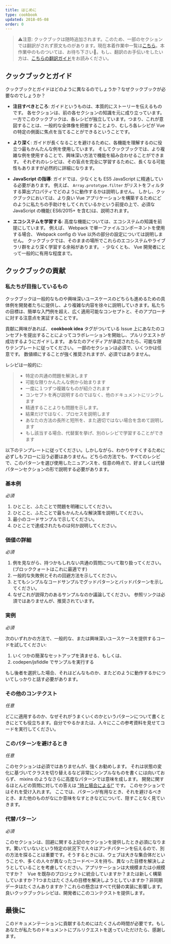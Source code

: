 ```yaml
---
title: はじめに
type: cookbook
updated: 2018-05-08
order: 0
---
```


> ⚠️注意: クックブックは随時追加されます。このため、一部のセクションでは翻訳がされず原文ものがあります。現在本着作業中一覧は[こちら](https://github.com/vuejs/jp.vuejs.org/issues?q=is%3Aissue+is%3Aopen+label%3Acookbook)。本作業中のものついては、お待ち下さい🙏。もし、翻訳のお手伝いをしたい方は、[こちらの翻訳ガイド](https://github.com/vuejs/jp.vuejs.org/blob/lang-ja/CONTRIBUTING.md)をお読みください。


## クックブックとガイド

クックブックとガイドはどのように異なるのでしょうか？なぜクックブックが必要なのでしょうか？

* **注目すべきところ**: ガイドというものは、本質的にストーリーを伝えるものです。 各セクションは、前の各セクションの知識を元に成り立っています。 一方でこのクックブックは、各レシピが独立しています。つまり、これが意図することは、一般的な全体像を把握することより、むしろ各レシピが Vue の特定の側面に焦点を当てることができるということです。

* **より深く**: ガイドが長くなることを避けるために、各機能を理解するのに役立つ最もかんたんな例を使用しています。 そしてクックブックでは、より複雑な例を使用することで、興味深い方法で機能を組み合わせることができます。 それぞれのレシピは、その盲点を完全に学習するために、長くなる可能性もありますが必然的に詳細になります。

* **JavaScript の指導**: ガイドでは、少なくとも ES5 JavaScript に精通している必要があります。 例えば、  `Array.prototype.filter` がリストをフィルタする算出プロパティでどのように動作するかは説明しません。 しかし、クックブックにおいては、より良い Vue アプリケーションを構築するためにどのように私たちの手助けをしてくれているかという前提の上で、必須な JavaScript の機能( ES6/2015+ を含む)は、説明されます。

* **エコシステムを学習する**: 高度な機能については、エコシステムの知識を前提にしています。 例えば、 Webpack で単一ファイルコンポーネントを使用する場合、 Webpack config の Vue 以外の部分の設定については説明しません。 クックブックでは、そのままの場所でこれらのエコシステムやライブラリ群をより深く学習する余裕があります。 - 少なくとも、 Vue 開発者にとって一般的に有用な程度まで。

## クックブックの貢献

### 私たちが目指しているもの

クックブックは一般的なものや興味深いユースケースのどちらも進めるための具体例を開発者たちに提供し、より複雑な内容を徐々に説明していきます。私たちの目標は、簡単な入門例を超え、広く適用可能なコンセプトと、そのアプローチに対する注意点を実証することです。

貢献に興味があれば、 **cookbook idea** タグがついている Issue 上にあなたのコンセプトを提出することによってコラボレーションを開始し、プルリクエストが成功するようにガイドします。 あなたのアイディアが承認されたら、可能な限りテンプレートに従ってください。 一部のセクションは必須で、いくつかは任意です。 数値順にすることが強く推奨されますが、必須ではありません。

レシピは一般的に:

> * 特定の共通の問題を解決します
> * 可能な限りかんたんな例から始まります
> * 一度に１つずつ複雑なものが紹介されます
> * コンセプトを再び説明するのではなく、他のドキュメントにリンクします
> * 精通することよりも問題を示します。
> * 結果だけではなく、プロセスを説明します
> * あなたの方法の長所と短所を、また適切ではない場合を含めて説明します
> * もし該当する場合、代替案を挙げ、別のレシピで学習することができます

以下のテンプレートに従ってください。しかしながら、わかりやすくするために必ずしもフローに沿う必要はありません。どちらの方法でも、すべてのレシピで、このパターンを選び使用したニュアンスを、任意の時点で、好ましくは代替パターンセクションの形で説明する必要があります。

### 基本例

_必須_

1. ひとこと、ふたことで問題を明確にしてください。
2. ひとこと、ふたことで最もかんたんな解決策を説明してください。
3. 最小のコードサンプルで示してください。
4. ひとことで達成されたものは何か説明してください。

### 価値の詳細

_必須_

1. 例を見ながら、持つかもしれない共通の質問について取り扱ってください。 (ブロッククォートはこれに最適です)
2. 一般的な失敗例とそれの回避方法を示してください。
3. とてもシンプルなコードサンプルでグッドパターンとバッドパターンを示してください。
4. なぜこれが説得力のあるサンプルなのか議論してください。 参照リンクは必須ではありませんが、推奨されています。

### 実例

_必須_

次のいずれかの方法で、一般的な、または興味深いユースケースを提供するコードを試してください:

1. いくつかの簡潔なセットアップを済ませる、もしくは、
2. codepen/jsfiddle でサンプルを実行する

もし後者を選択した場合、それはどんなものか、またどのように動作するかについてしっかりと話す必要があります。

### その他のコンテクスト

_任意_

どこに適用するのか、なぜそれがうまくいくのかというパターンについて書くときにとても役立ちます。自分でやるかまたは、人々にここの参考資料を見せてコードを実行してください。

### このパターンを避けるとき

_任意_

このセクションは必須ではありませんが、強くお勧めします。 それは状態の変化に基づいてクラスを切り替えるなど非常にシンプルなものを書くには向いておらず、 mixins のようなさらに高度なパターンでは意味を成します。 開発に関するほとんどの質問に対しての答えは ["時と場合による!"](https://codepen.io/rachsmith/pen/YweZbG) です。 このセクションではそれを受け入れます。 ここでは、パターンが有用なとき、それを避けるべきとき、また他のものがなにか意味をなすときなどについて、隠すことなく見ていきます。

### 代替パターン

_必須_

このセクションは、回避に関する上記のセクションを提供したとき必須になります。驚いていないという特定の状況下で人々はアンチパターンを伝えるので、別の方法を探ることは重要です。そうするときには、ウェブは大きな集合体だということや、多くの人々が異なったコードベースを持ち、異なった目標を解決しようとしていることを考慮してください。アプリケーションは大規模または小規模ですか？　Vue を既存のプロジェクトに統合していますか？または新しく構築していますか？1つまたはたくさんの目標を解決しようとしていますか？非同期データはたくさんありますか？これらの懸念はすべて代替の実装に影響します。良いクックブックレシピは、開発者にこのコンテクストを提供します。

## 最後に

このドキュメンテーションに貢献するためにはたくさんの時間が必要です。もしあなたが私たちのドキュメントにプルリクエストを送っていただけたら、感謝します。
